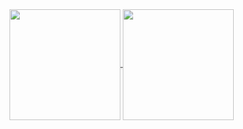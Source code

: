 <a href="https://github.com/anuraghazra/github-readme-stats">
  <img height=195 align="center" src="https://github-readme-stats-two-murex-58.vercel.app/api/top-langs/?username=dumejiego00&layout=compact&theme=holi" />
</a>
<a href="https://github.com/anuraghazra/github-readme-stats">
  <img height=195 align="center" src="https://github-readme-stats.vercel.app/api?username=dumejiego00&show_icons=true&rank_icon=github&theme=holi" />
</a>
